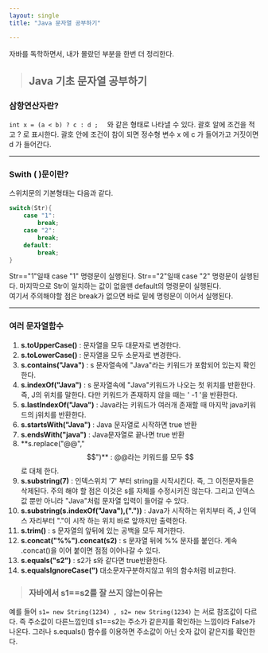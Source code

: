 ```yaml
---
layout: single
title: "Java 문자열 공부하기"

---
```

자바를 독학하면서, 내가 몰랐던 부분을 한번 더 정리한다.

>## Java 기초 문자열 공부하기
### 삼항연산자란?   
``int x = (a < b) ? c : d ; 
`` 와 같은 형태로 나타낼 수 있다. 
괄호 알에 조건을 적고 ? 로 표시한다. 
괄호 안에 조건이 참이 되면 정수형 변수 x 에 c 가 들어가고 거짓이면 d 가 들어간다. 

---

### Swith ( )문이란? 
스위치문의 기본형태는 다음과 같다.
``` java
switch(Str){
    case "1":
        break;
    case "2":
        break;
    default:
        break;
}
```
Str=="1"일때 case "1" 명령문이 실행된다.
Str=="2"일때 case "2" 명령문이 실행된다.
마지막으로 Str이 일치하는 값이 없을땐 default의 명령문이 실행된다.    
여기서 주의해야할 점은 break가 없으면 바로 밑에 명령문이 이어서 실행된다.


---
### 여러 문자열함수
1. **s.toUpperCase()** : 문자열을 모두 대문자로 변경한다.
2. **s.toLowerCase()** : 문자열을 모두 소문자로 변경한다.
3. **s.contains("Java")** : s 문자열속에 "Java"라는 키워드가 포함되어 있는지 확인한다. 
4. **s.indexOf("Java")** : s 문자열속에 "Java"키워드가 나오는 첫 위치를 반환한다. 
즉, J의 위치를 말한다. 다만 키워드가 존재하지 않을 때는 ' -1 '을 반환한다.
5. **s.lastIndexOf("Java")** : Java라는 키워드가 여러개 존재할 때 마지막 java키워드의 j위치를 반환한다.
6. **s.startsWith("Java")** : Java 문자열로 시작하면 true 반환
7. **s.endsWith("java")** : Java문자열로 끝나면 true 반환 
8. **s.replace("@@","$$")** : @@라는 키워드를 모두 $$로 대체 한다.
9. **s.substring(7)** : 인덱스위치 '7' 부터 string을 시작시킨다. 즉, 그 이전문자들은 삭제된다. 주의 해야 할 점은 이것은 s를 자체를 수정시키진 않는다. 그리고 인덱스 값 뿐만 아니라 "Java"처럼 문자열 입력이 들어갈 수 있다.
10.  **s.substring(s.indexOf("Java"),("."))** : Java가 시작하는 위치부터 즉, J 인덱스 자리부터 "."이 시작 하는 위치 바로 앞까지만 출력한다.
11.  **s.trim()** : s 문자열의 앞뒤에 있는 공백을 모두 제거한다.
12.  **s.concat("%%").concat(s2)** : s 문자열 뒤에 %% 문자를 붙인다. 계속 .concat()을 이어 붙이면 점점 이어나갈 수 있다. 
13.  **s.equals("s2")** : s2가 s와 같다면 true반환한다.
14.  **s.equalsIgnoreCase(")**
    대소문자구분하지않고 위의 함수처럼 비교한다.
>### 자바에서 s1==s2를 잘 쓰지 않는이유는
예를 들어 ``s1= new String(1234) ,
s2= new String(1234)`` 는 서로 참조값이 다르다.
즉 주소값이 다른느낌인데
s1==s2는 주소가 같은지를 확인하는 느낌이라 False가 나온다. 그러나 s.equals() 함수를 이용하면 
주소값이 아닌 숫자 값이 같은지를 확인한다.
